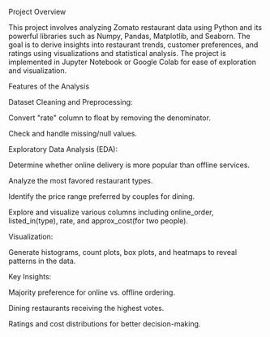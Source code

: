 Project Overview

This project involves analyzing Zomato restaurant data using Python and its powerful libraries such as Numpy, Pandas, Matplotlib, and Seaborn. The goal is to derive insights into restaurant trends, customer preferences, and ratings using visualizations and statistical analysis. The project is implemented in Jupyter Notebook or Google Colab for ease of exploration and visualization.

Features of the Analysis

Dataset Cleaning and Preprocessing:

Convert "rate" column to float by removing the denominator.

Check and handle missing/null values.

Exploratory Data Analysis (EDA):

Determine whether online delivery is more popular than offline services.

Analyze the most favored restaurant types.

Identify the price range preferred by couples for dining.

Explore and visualize various columns including online_order, listed_in(type), rate, and approx_cost(for two people).

Visualization:

Generate histograms, count plots, box plots, and heatmaps to reveal patterns in the data.

Key Insights:

Majority preference for online vs. offline ordering.

Dining restaurants receiving the highest votes.

Ratings and cost distributions for better decision-making.

